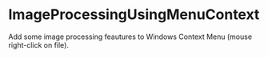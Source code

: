# ImageProcessingUsingMenuContext

Add some image processing feautures to Windows Context Menu  (mouse right-click on file).


